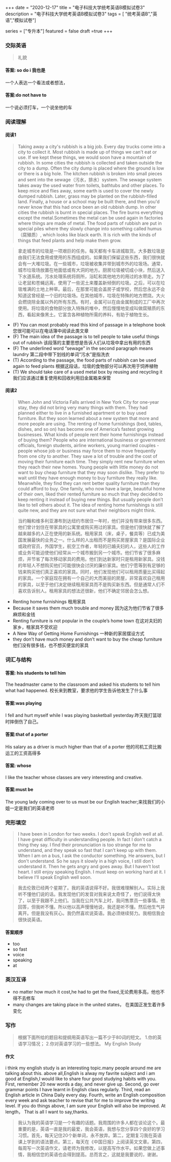 +++
date = "2020-12-17"
title = "电子科技大学统考英语B模拟试卷3"
description = "电子科技大学统考英语B模拟试卷3"
tags = [ "统考英语B","英语","模拟试卷"]
 
series = ["专升本"]
featured = false
draft =true 
+++

### 交际英语
> 礼貌
#### 答案: so do i 我也是
一个人表达一个看法或者想法，
#### 答案:do not have to
一个说必须打车，一个说坐他的车


### 阅读理解
#### 阅读1
> Taking away a city's rubbish is a big job. Every day trucks come into a city to collect it. Most rubbish is made up of things we can't eat or use. If we kept these things, we would soon have a mountain of rubbish.
  In some cities the rubbish is collected and taken outside the city to a dump. Often the city dump is placed where the ground is low or there is a big hole. The kitchen rubbish is broken into small pieces and sent into the sewage（污水，排水）system. The sewage system takes away the used water from toilets, bathtubs and other places.
  To keep mice and flies away, some earth is used to cover the newly dumped rubbish. Later, grass may be planted on the rubbish-filled land. Finally, a house or a school may be built there, and then you'd never know that this had once been an old rubbish dump.
  In other cities the rubbish is burnt in special places. The fire burns everything except the metal.Sometimes the metal can be used again in factories where things are made of metal. The food parts of rubbish are put in special piles where they slowly change into something called humus（腐殖质）, which looks like black earth. It is rich with the kinds of things that feed plants and help make them grow. 

> 拿走城市的垃圾是一项艰巨的任务。每天都有卡车进城取货。大多数垃圾是由我们无法食用或使用的东西组成的。如果我们保留这些东西，我们很快就会有一大堆垃圾。在一些城市，垃圾被收集并带到城市外的垃圾场。通常，城市垃圾场放置在地面低或有大洞的地方。厨房垃圾被切成小块，然后送入下水道系统。污水处理系统将厕所，浴缸和其他地方的用过的水带走。为了让老鼠和苍蝇远离，使用了一些泥土来覆盖新倾倒的垃圾。之后，可以在垃圾堆满的土地上种草。最后，在那里可能会盖房子或学校，然后您永远不会知道这曾经是一个旧的垃圾场。在其他城市，垃圾在特殊的地方燃烧。大火会燃烧除金属以外的所有东西。有时，金属可以在由金属制成的工厂中再次使用。将垃圾的食物部分放入特殊的堆中，然后慢慢地变成叫做腐殖质的东西，看起来像黑土。它富含各种植物所需的养料，有助于植物生长。
* (F) You can most probably read this kind of passage in a telephone book 您很可能可以在电话簿中阅读此类文章
* (F)  The main idea of the passage is to tell people to take useful things out of rubbish 该段落的主要思想是告诉人们从垃圾中拿出有用的东西
* (F) The underlined word “sewage” in the second paragraph means laundry 第二段中带下划线的单词“污水”是指洗衣
* (T) According to the passage, the food parts of rubbish can be used again to feed plants  根据这段话，垃圾的食物部分可以再次用于饲养植物
* (T) We should take care of a used metal box by reusing and recycling it 我们应该通过重复使用和回收利用旧金属箱来保管
#### 阅读2
> When John and Victoria Falls arrived in New York City for one-year stay, they did not bring very many things with them. They had planned either to live in a furnished apartment or to buy used furniture. But they soon learned about a new system that more and more people are using. The renting of home furnishings (bed, tables, dishes, and so on) has become one of America’s fastest growing businesses.
  What kinds of people rent their home furnishings instead of buying them? People who are international business or government officials, foreign students, airline workers, young married couples - people whose job or business may force them to move frequently from one city to another. They save a lot of trouble and the cost of moving their furniture each time. They simply rent new furniture when they reach their new homes. Young people with little money do not want to buy cheap furniture that they may soon dislike. They prefer to wait until they have enough money to buy furniture they really like. Meanwhile, they find they can rent better quality furniture than they could afford to buy.
  One family, who now have a large, beautiful home of their own, liked their rented furniture so much that they decided to keep renting it instead of buying new things. But usually people don’t like to tell others about it. The idea of renting home furnishings is still quite new, and they are not sure what their neighbors might think. 

> 当约翰和维多利亚瀑布到达纽约市居住一年时，他们并没有带来很多东西。他们曾计划住在带家具的公寓里或购买用过的家具。但是他们很快就了解了越来越多的人正在使用的新系统。租用家具（床，桌子，餐具等）已成为美国发展最快的业务之一。什么样的人出租而不是购买房屋家具？是国际企业或政府官员，外国学生，航空工作者，年轻的已婚夫妇的人，这些人的工作或业务可能迫使他们经常从一个城市搬到另一个城市。他们节省了很多麻烦，并节省了每次移动家具的费用。他们到达新家时只是租用新家具。没钱的年轻人不想购买他们可能很快会讨厌的廉价家具。他们宁愿等到有足够的钱来购买他们真正喜欢的家具。同时，他们发现他们可以租用质量比买得起的家具。一个家庭现在拥有一个自己的大而美丽的房屋，非常喜欢自己租用的家具，以至于他们决定继续租用家具而不是购买新东西。但是通常人们不喜欢告诉别人。租用家具的想法还很新，他们不确定邻居会怎么想。

* Renting home furnishings 租用家具
* Because it saves them much trouble and money 因为这为他们节省了很多麻烦和金钱
* Renting furniture is not popular in the couple’s home town 在这对夫妇的家乡，租家具不受欢迎
* A New Way of Getting Home Furnishings  一种新的家居摆设方式
* they don’t have much money and don’t want to buy the cheap furniture 他们没有很多钱，也不想买便宜的家具
### 词汇与结构
#### 答案: his students to tell him
The headmaster came to the classroom and asked his students to tell him what had happened. 校长来到教室，要求他的学生告诉他发生了什么事
#### 答案:was playing
I fell and hurt myself while I was playing basketball yesterday.昨天我打篮球时摔倒伤了自己。
#### 答案:that of a porter
His salary as a driver is much higher than that of a porter  他的司机工资比搬运工的工资高得多
#### 答案: whose
I like the teacher whose  classes are very interesting and creative.
#### 答案:must be
The young lady coming over to us must be our English teacher;来找我们的小姐一定是我们的英语老师


### 完形填空
> I have been in London for two weeks. I don't speak English well at all. I have great difficulty in understanding people. In fact I don't catch a thing they say. I find their pronunciation is too strange for me to understand, and they speak  so fast that I can't keep up with them. When I am on a bus, I ask the conductor something. He answers, but I don't understand. So he says it slowly in a high  voice, I still don't understand it. Then he gets angry and goes away.
  But I haven't lost heart. I still enjoy speaking  English. I must keep on working hard  at it. I believe I'll speak English well soon.

> 我去伦敦已经两个星期了。我的英语说得不好。我很难理解别人。实际上我听不懂他们说的话。我发现他们的发音对我来说太奇怪了，他们说得太快了，以至于我跟不上他们。当我在公共汽车上时，我问售票员一些事情。他回答，但我听不懂。所以他以高声慢慢地说，我还是听不懂。然后他生气并离开。但是我没有灰心。我仍然喜欢说英语。我必须继续努力。我相信我会很快说英语。
#### 答案顺序
* too
* so fast
* voice
* speaking
* at
### 英汉互译
* no matter how much it cost,he had to get the fixed,无论费用多高，他也不得不去修车
* many changes are taking place in the united states， 在美国正发生着许多变化


### 写作 
> 根据下面所给的题目和提纲用英语写出一篇不少于80词的短文。
  1.你的英语学习情况；
  2.你对英语学习的一些想法。
  My English Study

#### 作文
i think my english study is an interesting topic.many people around me are talking about this.
above all,English is alway my favrite subject and i am good at English,I would like to share four good studying habits with you.
First, remember 20 new words a day, and never give up. Second, go over grammar points I have learnt in English class regularly. Third, read an English article in China Daily every day. Fourth, write an English composition every week and ask teacher to revise that for me to improve the writing level. If you do things above, I am sure your English will also be improved. 
At length， That is all I want to say,thanks.   

> 我认为我的英语学习是一个有趣的话题。我周围的许多人都在谈论这个。最重要的是，英语一直是我的最爱，我会英语，我想与您分享四个良好的学习习惯。首先，每天记住20个新单词，永不放弃。第二，定期复习我在英语课上学到的语法要点。第三，每天在《中国日报》上阅读英文文章。第四，每周写一次英语作文，请老师为我修改，以提高写作水平。如果您做上述事情，我相信您的英语也会得到提高。总而言之，这就是我要说的，谢谢。

